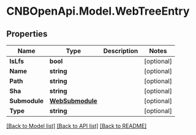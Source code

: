 # CNBOpenApi.Model.WebTreeEntry

## Properties

Name | Type | Description | Notes
------------ | ------------- | ------------- | -------------
**IsLfs** | **bool** |  | [optional] 
**Name** | **string** |  | [optional] 
**Path** | **string** |  | [optional] 
**Sha** | **string** |  | [optional] 
**Submodule** | [**WebSubmodule**](WebSubmodule.md) |  | [optional] 
**Type** | **string** |  | [optional] 

[[Back to Model list]](../../README.md#documentation-for-models) [[Back to API list]](../../README.md#documentation-for-api-endpoints) [[Back to README]](../../README.md)

